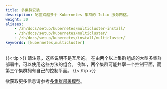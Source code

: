 ```yaml
---
title: 多集群安装
description: 配置跨越多个 Kubernetes 集群的 Istio 服务网格。
weight: 30
aliases:
    - /zh/docs/setup/kubernetes/multicluster-install/
    - /zh/docs/setup/kubernetes/multicluster/
    - /zh/docs/setup/kubernetes/install/multicluster/
keywords: [kubernetes,multicluster]
---
```


{{< tip >}}
请注意，这些说明不是互斥的。
在由两个以上集群组成的大型多集群部署中，可以使用这些方法的组合。
例如，两个集群可能共享一个控制平面，而第三个集群拥有自己的控制平面。
{{< /tip >}}

欲获取更多信息请参考[多集群部署模型](/zh/docs/ops/deployment/deployment-models/#multiple-clusters)。
